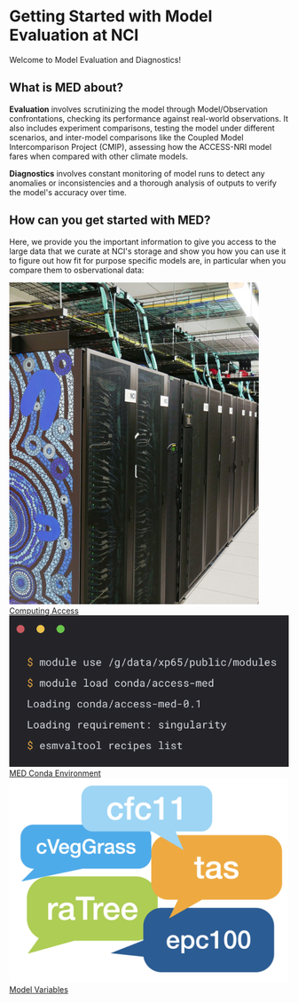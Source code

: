 # Getting Started with Model Evaluation at NCI

Welcome to Model Evaluation and Diagnostics!

## What is MED about?

**Evaluation** involves scrutinizing the model through Model/Observation confrontations, checking its performance against real-world observations. It also includes experiment comparisons, testing the model under different scenarios, and inter-model comparisons like the Coupled Model Intercomparison Project (CMIP), assessing how the ACCESS-NRI model fares when compared with other climate models.

**Diagnostics** involves constant monitoring of model runs to detect any anomalies or inconsistencies and a thorough analysis of outputs to verify the model's accuracy over time.

## How can you get started with MED?

Here, we provide you the important information to give you access to the large data that we curate at NCI's storage and show you how you can use it to figure out how fit for purpose specific models are, in particular when you compare them to osbervational data:

<div class="card-container">
    <a href="../../get_started" class="vertical-card aspect-ratio1to1 default-text-color">
        <div class="vertical-card-image-container">
            <img src="../../assets/model_evaluation/Gadi-19-2.jpg" alt="Computing Access" class="img-cover"></img>
        </div>
        <div class="vertical-card-text-container bold">Computing Access</div>
    </a>
    <a href="model_evaluation_getting_started" class="vertical-card aspect-ratio1to1 default-text-color">
        <div class="vertical-card-image-container">
            <img src="../../assets/model_evaluation/model_evaluation_conda.png" alt="MED Conda Environment" class="img-cover" style="object-position: left;"></img>
        </div>
        <div class="vertical-card-text-container bold">MED Conda Environment</div>
    </a>
    <a href="model_variables" class="vertical-card aspect-ratio1to1 default-text-color">
        <div class="vertical-card-image-container">
            <img src="../../assets/model_evaluation/model_evaluation_variables.png" alt="Model Variables" class="img-cover"></img>
        </div>
        <div class="vertical-card-text-container bold">Model Variables</div>
    </a>
</div>